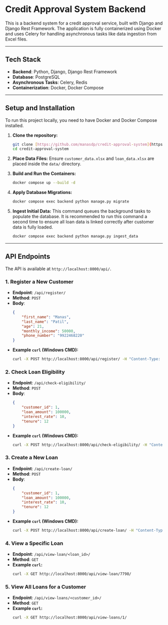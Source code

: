 # Credit Approval System Backend

This is a backend system for a credit approval service, built with Django and Django Rest Framework. The application is fully containerized using Docker and uses Celery for handling asynchronous tasks like data ingestion from Excel files.

---

## Tech Stack

- **Backend**: Python, Django, Django Rest Framework
- **Database**: PostgreSQL
- **Asynchronous Tasks**: Celery, Redis
- **Containerization**: Docker, Docker Compose

---

## Setup and Installation

To run this project locally, you need to have Docker and Docker Compose installed.

1.  **Clone the repository:**
    ```bash
    git clone [https://github.com/manasdp/credit-approval-system](https://github.com/manasdp/credit-approval-system)
    cd credit-approval-system
    ```

2.  **Place Data Files:**
    Ensure `customer_data.xlsx` and `loan_data.xlsx` are placed inside the `data/` directory.

3.  **Build and Run the Containers:**
    ```bash
    docker compose up --build -d
    ```

4.  **Apply Database Migrations:**
    ```bash
    docker compose exec backend python manage.py migrate
    ```

5.  **Ingest Initial Data:**
    This command queues the background tasks to populate the database. It is recommended to run this command a second time to ensure all loan data is linked correctly after customer data is fully loaded.
    ```bash
    docker compose exec backend python manage.py ingest_data
    ```

---

## API Endpoints

The API is available at `http://localhost:8000/api/`.

### 1. Register a New Customer

- **Endpoint**: `/api/register/`
- **Method**: `POST`
- **Body**:
  ```json
  {
      "first_name": "Manas",
      "last_name": "Patil",
      "age": 21,
      "monthly_income": 50000,
      "phone_number": "9922468220"
  }
  ```
- **Example `curl` (Windows CMD):**
  ```bash
  curl -X POST http://localhost:8000/api/register/ -H "Content-Type: application/json" -d "{\"first_name\": \"Manas\", \"last_name\": \"Patil\", \"age\": 21, \"monthly_income\": 50000, \"phone_number\": \"9922468220\"}"
  ```

### 2. Check Loan Eligibility

- **Endpoint**: `/api/check-eligibility/`
- **Method**: `POST`
- **Body**:
  ```json
  {
      "customer_id": 1,
      "loan_amount": 100000,
      "interest_rate": 10,
      "tenure": 12
  }
  ```
- **Example `curl` (Windows CMD):**
  ```bash
  curl -X POST http://localhost:8000/api/check-eligibility/ -H "Content-Type: application/json" -d "{\"customer_id\": 1, \"loan_amount\": 100000, \"interest_rate\": 10, \"tenure\": 12}"
  ```

### 3. Create a New Loan

- **Endpoint**: `/api/create-loan/`
- **Method**: `POST`
- **Body**:
  ```json
  {
      "customer_id": 1,
      "loan_amount": 100000,
      "interest_rate": 10,
      "tenure": 12
  }
  ```
- **Example `curl` (Windows CMD):**
  ```bash
  curl -X POST http://localhost:8000/api/create-loan/ -H "Content-Type: application/json" -d "{\"customer_id\": 1, \"loan_amount\": 100000, \"interest_rate\": 10, \"tenure\": 12}"
  ```

### 4. View a Specific Loan

- **Endpoint**: `/api/view-loan/<loan_id>/`
- **Method**: `GET`
- **Example `curl`:**
  ```bash
  curl -X GET http://localhost:8000/api/view-loan/7798/
  ```

### 5. View All Loans for a Customer

- **Endpoint**: `/api/view-loans/<customer_id>/`
- **Method**: `GET`
- **Example `curl`:**
  ```bash
  curl -X GET http://localhost:8000/api/view-loans/1/
  ```
